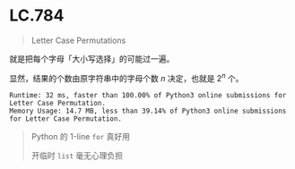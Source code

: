# LC.784

> Letter Case Permutations

就是把每个字母「大小写选择」的可能过一遍。

显然，结果的个数由原字符串中的字母个数 $n$ 决定，也就是 $2^n$ 个。

```
Runtime: 32 ms, faster than 100.00% of Python3 online submissions for Letter Case Permutation.
Memory Usage: 14.7 MB, less than 39.14% of Python3 online submissions for Letter Case Permutation.
```

> Python 的 1-line `for` 真好用
>
> 开临时 `list` 毫无心理负担

